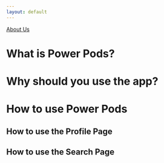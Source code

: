```yaml
---
layout: default
---
```


[About Us](./about-us.md)
  
# What is Power Pods?

# Why should you use the app?

# How to use Power Pods

## How to use the Profile Page

## How to use the Search Page



